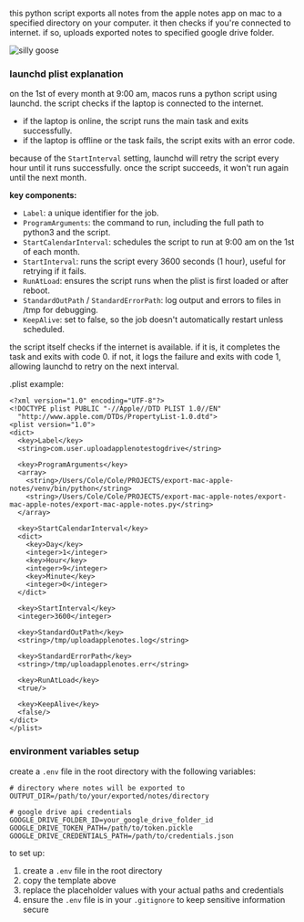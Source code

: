 this python script exports all notes from the apple notes app on mac to a specified directory on your computer. it then checks if you're connected to internet. if so, uploads exported notes to specified google drive folder.

![silly goose](https://media3.giphy.com/media/v1.Y2lkPTc5MGI3NjExbnR1M294bmR1MWk4bGdwbHZzdXBlZmN2ODI3c21iYzR0N3o1MWM0YyZlcD12MV9pbnRlcm5hbF9naWZfYnlfaWQmY3Q9Zw/7wq5iawqr1IZy/giphy.gif)


### launchd plist explanation

on the 1st of every month at 9:00 am, macos runs a python script using launchd. the script checks if the laptop is connected to the internet.

- if the laptop is online, the script runs the main task and exits successfully.
- if the laptop is offline or the task fails, the script exits with an error code.

because of the `StartInterval` setting, launchd will retry the script every hour until it runs successfully. once the script succeeds, it won't run again until the next month.

**key components:**

- `Label`: a unique identifier for the job.
- `ProgramArguments`: the command to run, including the full path to python3 and the script.
- `StartCalendarInterval`: schedules the script to run at 9:00 am on the 1st of each month.
- `StartInterval`: runs the script every 3600 seconds (1 hour), useful for retrying if it fails.
- `RunAtLoad`: ensures the script runs when the plist is first loaded or after reboot.
- `StandardOutPath` / `StandardErrorPath`: log output and errors to files in /tmp for debugging.
- `KeepAlive`: set to false, so the job doesn't automatically restart unless scheduled.

the script itself checks if the internet is available. if it is, it completes the task and exits with code 0. if not, it logs the failure and exits with code 1, allowing launchd to retry on the next interval.

.plist example:
```
<?xml version="1.0" encoding="UTF-8"?>
<!DOCTYPE plist PUBLIC "-//Apple//DTD PLIST 1.0//EN" 
  "http://www.apple.com/DTDs/PropertyList-1.0.dtd">
<plist version="1.0">
<dict>
  <key>Label</key>
  <string>com.user.uploadapplenotestogdrive</string>

  <key>ProgramArguments</key>
  <array>
    <string>/Users/Cole/Cole/PROJECTS/export-mac-apple-notes/venv/bin/python</string>
    <string>/Users/Cole/Cole/PROJECTS/export-mac-apple-notes/export-mac-apple-notes/export-mac-apple-notes.py</string>
  </array>

  <key>StartCalendarInterval</key>
  <dict>
    <key>Day</key>
    <integer>1</integer>
    <key>Hour</key>
    <integer>9</integer>
    <key>Minute</key>
    <integer>0</integer>
  </dict>

  <key>StartInterval</key>
  <integer>3600</integer>

  <key>StandardOutPath</key>
  <string>/tmp/uploadapplenotes.log</string>

  <key>StandardErrorPath</key>
  <string>/tmp/uploadapplenotes.err</string>

  <key>RunAtLoad</key>
  <true/>

  <key>KeepAlive</key>
  <false/>
</dict>
</plist>
```

### environment variables setup

create a `.env` file in the root directory with the following variables:

```
# directory where notes will be exported to
OUTPUT_DIR=/path/to/your/exported/notes/directory

# google drive api credentials
GOOGLE_DRIVE_FOLDER_ID=your_google_drive_folder_id
GOOGLE_DRIVE_TOKEN_PATH=/path/to/token.pickle
GOOGLE_DRIVE_CREDENTIALS_PATH=/path/to/credentials.json
```

to set up:
1. create a `.env` file in the root directory
2. copy the template above
3. replace the placeholder values with your actual paths and credentials
4. ensure the `.env` file is in your `.gitignore` to keep sensitive information secure

